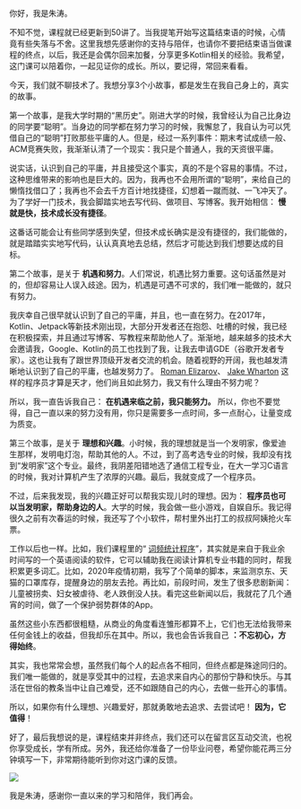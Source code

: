 你好，我是朱涛。

不知不觉，课程就已经更新到50讲了。当我提笔开始写这篇结束语的时候，心情竟有些失落与不舍。这里我想先感谢你的支持与陪伴，也请你不要把结束语当做课程的终点，以后，我还是会偶尔回来加餐，分享更多Kotlin相关的经验。我希望，这门课可以陪着你，一起见证你的成长。所以，要记得，常回来看看。

今天，我们就不聊技术了。我想分享3个小故事，都是发生在我自己身上的，真实的故事。

第一个故事，是我大学时期的“黑历史”。刚进大学的时候，我曾经认为自己比身边的同学要“聪明”。当身边的同学都在努力学习的时候，我懈怠了，我自认为可以凭借自己的“聪明”打败那些平庸的人。但是，经过一系列事件：期末考试成绩一般、ACM竞赛失败，我渐渐认清了一个现实：我只是个普通人，我的天资很平庸。

说实话，认识到自己的平庸，并且接受这个事实，真的不是个容易的事情。不过，这种思维带来的影响也是巨大的。因为，我再也不会用所谓的“聪明”，来给自己的懒惰找借口了；我再也不会去千方百计地找捷径，幻想着一蹴而就、一飞冲天了。为了学好一门技术，我会脚踏实地去写代码、做项目、写博客。我开始相信： **慢就是快，技术成长没有捷径**。

这番话可能会让有些同学感到失望，但技术成长确实是没有捷径的，我们能做的，就是踏踏实实地写代码，认认真真地去总结，然后才可能达到我们想要达成的目标。

第二个故事，是关于 **机遇和努力**。人们常说，机遇比努力重要。这句话虽然是对的，但却容易让人误入歧途。因为，机遇是可遇不可求的，我们唯一能做的，就只有努力。

我庆幸自己很早就认识到了自己的平庸，并且，也一直在努力。在2017年，Kotlin、Jetpack等新技术刚出现，大部分开发者还在抱怨、吐槽的时候，我已经在积极探索，并且通过写博客、写教程来帮助他人了。渐渐地，越来越多的技术大会邀请我，Google、Kotlin的员工也找到了我，让我去申请GDE（谷歌开发者专家）。这也让我有了跟世界顶级开发者交流的机会。随着视野的开阔，我也越发清晰地认识到了自己的平庸，也越发努力了。 [Roman Elizarov](https://github.com/elizarov)、 [Jake Wharton](https://github.com/JakeWharton) 这样的程序员才算是天才，他们尚且如此努力，我又有什么理由不努力呢？

所以，我一直告诉我自己： **在机遇来临之前，我只能努力。** 所以，你也不要觉得，自己一直以来的努力没有用，你只是需要多一点时间，多一点耐心，让量变成为质变。

第三个故事，是关于 **理想和兴趣**。小时候，我的理想就是当一个发明家，像爱迪生那样，发明电灯泡，帮助其他的人。不过，到了高考选专业的时候，我却没有找到“发明家”这个专业。最终，我阴差阳错地选了通信工程专业，在大一学习C语言的时候，我对计算机产生了浓厚的兴趣。最后，我就变成了一个程序员。

不过，后来我发现，我的兴趣正好可以帮我实现儿时的理想。因为： **程序员也可以当发明家，帮助身边的人**。大学的时候，我会做一些小游戏，自娱自乐。我记得很久之前有次春运的时候，我还写了个小软件，帮村里外出打工的叔叔阿姨抢火车票。

工作以后也一样。比如，我们课程里的“ [词频统计程序](https://time.geekbang.org/column/article/477295)”，其实就是来自于我业余时间写的一个英语阅读的软件，它可以辅助我在阅读计算机专业书籍的同时，帮我积累更多词汇。比如，2020年疫情初期，我写了个简单的脚本，来监测京东、天猫的口罩库存，提醒身边的朋友去抢。再比如，前段时间，发生了很多悲剧新闻：儿童被拐卖、妇女被虐待、老人跌倒没人扶。看完这些新闻以后，我就花了几个通宵的时间，做了一个保护弱势群体的App。

虽然这些小东西都很粗糙，从商业的角度看连雏形都算不上，它们也无法给我带来任何金钱上的收益，但我却乐在其中。所以，我也会告诉我自己 **：不忘初心，方得始终**。

其实，我也常常会想，虽然我们每个人的起点各不相同，但终点都是殊途同归的。我们唯一能做的，就是享受其中的过程，去追求来自内心的那份宁静和快乐。与其活在世俗的教条当中让自己难受，还不如跟随自己的内心，去做一些开心的事情。

所以，如果你有什么理想、兴趣爱好，那就勇敢地去追求、去尝试吧！ **因为，它值得**！

好了，最后我想说的是，课程结束并非终点，我们还可以在留言区互动交流，也祝你享受成长，学有所成。另外，我还给你准备了一份毕业问卷，希望你能花两三分钟填写一下，非常期待能听到你对这门课的反馈。

[![](https://static001.geekbang.org/resource/image/47/a0/4716250ccbb661d61d72f99f95efc2a0.jpg?wh=1142x801)](https://jinshuju.net/f/tp2QfX)

我是朱涛，感谢你一直以来的学习和陪伴，我们再会。